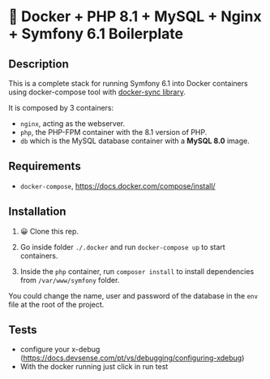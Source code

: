 # 🐳 Docker + PHP 8.1 + MySQL + Nginx + Symfony 6.1 Boilerplate

## Description

This is a complete stack for running Symfony 6.1 into Docker containers using docker-compose tool with [docker-sync library](https://docker-sync.readthedocs.io/en/latest/).

It is composed by 3 containers:

- `nginx`, acting as the webserver.
- `php`, the PHP-FPM container with the 8.1 version of PHP.
- `db` which is the MySQL database container with a **MySQL 8.0** image.

## Requirements

- `docker-compose`, https://docs.docker.com/compose/install/

## Installation

1. 😀 Clone this rep.

2. Go inside folder `./.docker` and run `docker-compose up` to start containers.

3. Inside the `php` container, run `composer install` to install dependencies from `/var/www/symfony` folder.

You could change the name, user and password of the database in the `env` file at the root of the project.

## Tests
- configure your x-debug (https://docs.devsense.com/pt/vs/debugging/configuring-xdebug)
- With the docker running just click in run test
